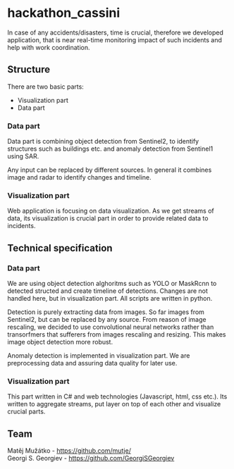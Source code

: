 # hackathon_cassini

In case of any accidents/disasters, time is crucial, therefore we developed application, that is near real-time monitoring impact of such incidents and help with work coordination.

## Structure
There are two basic parts:
- Visualization part
- Data part

### Data part
Data part is combining object detection from Sentinel2, to identify structures such as buildings etc. and anomaly detection from Sentinel1 using SAR. 

Any input can be replaced by different sources. In general it combines image and radar to identify changes and timeline. 

### Visualization part
Web application is focusing on data visualization. As we get streams of data, its visualization is crucial part in order to provide related data to incidents.

## Technical specification
### Data part
We are using object detection alghoritms such as YOLO or MaskRcnn to detected structed and create timeline of detections. Changes are not handled here, but in visualization part. 
All scripts are written in python. 

Detection is purely extracting data from images. So far images from Sentinel2, but can be replaced by any source. From reason of image rescaling, we decided to use convolutional
neural networks rather than transorfmers that sufferers from images rescaling and resizing. This makes image object detection more robust. 

Anomaly detection is implemented in visualization part. We are preprocessing data and assuring data quality for later use. 

### Visualization part
This part written in C# and web technologies (Javascript, html, css etc.). Its written to aggregate streams, put layer on top of each other and visualize crucial parts. 

## Team
Matěj Mužátko - https://github.com/mutje/ </br>
Georgi S. Georgiev - https://github.com/GeorgiSGeorgiev
